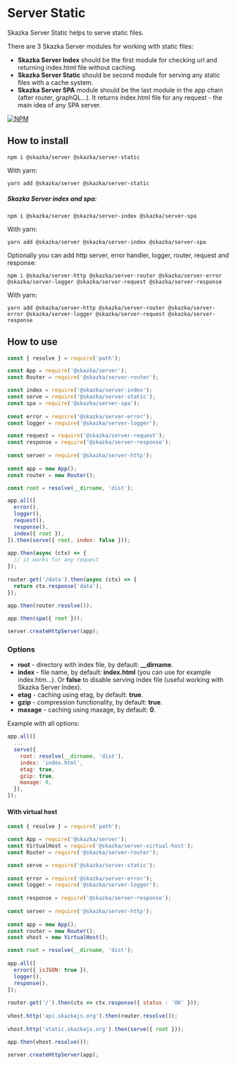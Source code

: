 # Server Static

Skazka Server Static helps to serve static files.

There are 3 Skazka Server modules for working with static files:
- **Skazka Server Index** should be the first module for checking url and returning index.html file without caching.
- **Skazka Server Static** should be second module for serving any static files with a cache system.
- **Skazka Server SPA** module should be the last module in the app chain (after router, graphQL...).
It returns index.html file for any request - the main idea of any SPA server.

[![NPM](https://nodei.co/npm/@skazka/server-static.png)](https://npmjs.org/package/@skazka/server-static)

## How to install

    npm i @skazka/server @skazka/server-static
    
With yarn:

    yarn add @skazka/server @skazka/server-static
    
##### Skazka Server index and spa:

    npm i @skazka/server @skazka/server-index @skazka/server-spa
    
With yarn:

    yarn add @skazka/server @skazka/server-index @skazka/server-spa
    
Optionally you can add http server, error handler, logger, router, request and response:

    npm i @skazka/server-http @skazka/server-router @skazka/server-error @skazka/server-logger @skazka/server-request @skazka/server-response
      
With yarn:

    yarn add @skazka/server-http @skazka/server-router @skazka/server-error @skazka/server-logger @skazka/server-request @skazka/server-response

## How to use

```javascript
const { resolve } = require('path');

const App = require('@skazka/server');
const Router = require('@skazka/server-router');

const index = require('@skazka/server-index');
const serve = require('@skazka/server-static');
const spa = require('@skazka/server-spa');
        
const error = require('@skazka/server-error');
const logger = require('@skazka/server-logger');

const request = require('@skazka/server-request');
const response = require('@skazka/server-response');
        
const server = require('@skazka/server-http');
        
const app = new App();
const router = new Router();

const root = resolve(__dirname, 'dist');

app.all([
  error(),
  logger(),
  request(),
  response(),
  index({ root }),
]).then(serve({ root, index: false }));
    
app.then(async (ctx) => {
  // it works for any request
});
    
router.get('/data').then(async (ctx) => {
  return ctx.response('data'); 
});
        
app.then(router.resolve());

app.then(spa({ root }));

server.createHttpServer(app);
```

### Options

- **root** - directory with index file, by default: **__dirname**.
- **index** - file name, by default: **index.html** (you can use for example index.htm...). Or **false** to disable serving index file (useful working with Skazka Server Index).
- **etag** - caching using etag, by default: **true**.
- **gzip** - compression functionality, by default: **true**.
- **maxage** - caching using maxage, by default: **0**.

Example with all options:

```javascript
app.all([
  ...
  serve({
    root: resolve(__dirname, 'dist'),
    index: 'index.html',
    etag: true,
    gzip: true,
    maxage: 0,
  }),
]);
```

#### With virtual host

```javascript
const { resolve } = require('path');

const App = require('@skazka/server');
const VirtualHost = require('@skazka/server-virtual-host');
const Router = require('@skazka/server-router');

const serve = require('@skazka/server-static');
        
const error = require('@skazka/server-error');
const logger = require('@skazka/server-logger');
        
const response = require('@skazka/server-response');
        
const server = require('@skazka/server-http');
        
const app = new App();
const router = new Router();
const vhost = new VirtualHost();

const root = resolve(__dirname, 'dist');
    
app.all([
  error({ isJSON: true }),
  logger(),
  response(),
]);
    
router.get('/').then(ctx => ctx.response({ status : 'OK' }));
    
vhost.http('api.skazkajs.org').then(router.resolve());
        
vhost.http('static.skazkajs.org').then(serve({ root }));

app.then(vhost.resolve());
    
server.createHttpServer(app);
```

